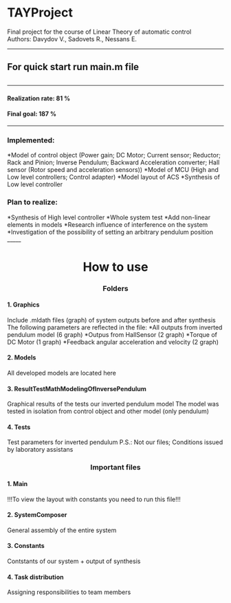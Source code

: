 # TAYProject
Final project for the course of Linear Theory of automatic control  
Authors: Davydov V., Sadovets R., Nessans E.

_____

<h2 font-weight="bold">For quick start run main.m file<h2>

_____

<h4 font-style="italic">Realization rate: 81 %</h4>
<h4 font-style="italic">Final goal: 187 %</h4>

_____
<h3><b>Implemented:</b></h3>
*Model of control object (Power gain; DC Motor; Current sensor; Reductor; 
Rack and Pinion; Inverse Pendulum; Backward Acceleration converter; 
Hall sensor (Rotor speed and acceleration sensors))  
*Model of MCU (High and Low level controllers; Control adapter)  
*Model layout of ACS  
*Synthesis of Low level controller  


<h3><b>Plan to realize:</b></h3>
*Synthesis of High level controller  
*Whole system test  
*Add non-linear elements in models  
*Research influence of interference on the system  
*Investigation of the possibility of setting an arbitrary pendulum position  
_____

<h1 align="center" font-weight="bold">How to use</h1>
<h3 align="center" align="center">Folders</h3>
<h4>1. Graphics</h4>
Include .mldath files (graph) of system outputs before and after synthesis  
The following parameters are reflected in the file:  
*All outputs from inverted pendulum model (6 graph)  
*Outpus from HallSensor (2 graph)  
*Torque of DC Motor (1 graph)  
*Feedback angular acceleration and velocity (2 graph)  

<h4>2. Models</h4>
All developed models are located here

<h4>3. ResultTestMathModelingOfInversePendulum</h4>
Graphical results of the tests our inverted pendulum model  
The model was tested in isolation from control object and other model (only pendulum)  

<h4>4. Tests</h4>
Test parameters for inverted pendulum  
P.S.: Not our files; Conditions issued by laboratory assistans

<h3 font-style="italic" align="center">Important files</h3>
<h4>1. Main</h4>
!!!To view the layout with constants you need to run this file!!!

<h4>2. SystemComposer</h4>
General assembly of the entire system

<h4>3. Constants</h4>
Contstants of our system + output of synthesis  

<h4>4. Task distribution</h4>
Assigning responsibilities to team members  
